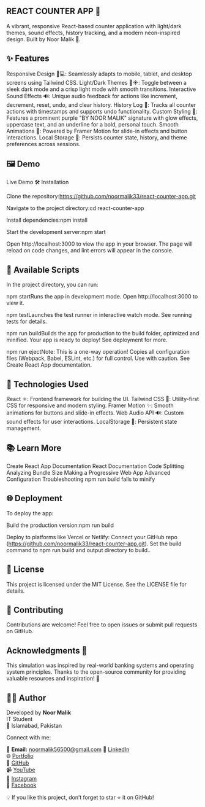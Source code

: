 ## REACT COUNTER APP 🚀
A vibrant, responsive React-based counter application with light/dark themes, sound effects, history tracking, and a modern neon-inspired design. Built by Noor Malik 💜.
 
## ✨ Features

Responsive Design 📱💻: Seamlessly adapts to mobile, tablet, and desktop screens using Tailwind CSS.
Light/Dark Themes 🌙☀️: Toggle between a sleek dark mode and a crisp light mode with smooth transitions.
Interactive Sound Effects 🔊: Unique audio feedback for actions like increment, decrement, reset, undo, and clear history.
History Log 📜: Tracks all counter actions with timestamps and supports undo functionality.
Custom Styling 🎨: Features a prominent purple "BY NOOR MALIK" signature with glow effects, uppercase text, and an underline for a bold, personal touch.
Smooth Animations 🌟: Powered by Framer Motion for slide-in effects and button interactions.
Local Storage 💾: Persists counter state, history, and theme preferences across sessions.

## 🖼️ Demo
Live Demo 
🛠️ Installation

Clone the repository:https://github.com/noormalik33/react-counter-app.git

Navigate to the project directory:cd react-counter-app


Install dependencies:npm install


Start the development server:npm start

Open http://localhost:3000 to view the app in your browser. The page will reload on code changes, and lint errors will appear in the console.

## 🚀 Available Scripts
In the project directory, you can run:

npm startRuns the app in development mode. Open http://localhost:3000 to view it.

npm testLaunches the test runner in interactive watch mode. See running tests for details.

npm run buildBuilds the app for production to the build folder, optimized and minified. Your app is ready to deploy! See deployment for more.

npm run ejectNote: This is a one-way operation! Copies all configuration files (Webpack, Babel, ESLint, etc.) for full control. Use with caution. See Create React App documentation.


## 🧰 Technologies Used

React ⚛️: Frontend framework for building the UI.
Tailwind CSS 🎨: Utility-first CSS for responsive and modern styling.
Framer Motion ✨: Smooth animations for buttons and slide-in effects.
Web Audio API 🔊: Custom sound effects for user interactions.
LocalStorage 💾: Persistent state management.

## 📚 Learn More

Create React App Documentation
React Documentation
Code Splitting
Analyzing Bundle Size
Making a Progressive Web App
Advanced Configuration
Troubleshooting npm run build fails to minify

## 🌐 Deployment
To deploy the app:

Build the production version:npm run build


Deploy to platforms like Vercel or Netlify:
Connect your GitHub repo (https://github.com/noormalik33/react-counter-app.git).
Set the build command to npm run build and output directory to build..


## 📜 License
This project is licensed under the MIT License. See the LICENSE file for details.

## 🙌 Contributing
Contributions are welcome! Feel free to open issues or submit pull requests on GitHub.

## Acknowledgments 🙏
This simulation was inspired by real-world banking systems and operating system principles. Thanks to the open-source community for providing valuable resources and inspiration! 🎉

## 👨‍💻 Author
Developed by **Noor Malik**  
IT Student  
📍 Islamabad, Pakistan  

Connect with me:  

📧 **Email:** <noormalik56500@gmail.com>
💼 [LinkedIn](https://www.linkedin.com/in/noormalik56500)  
🌐 [Portfolio](https://noor-malik-portfolio.netlify.app/)  
🐙 [GitHub](https://github.com/noormalik33)  
📹 [YouTube](https://www.youtube.com/@CoreITTech1)  
📸 [Instagram](https://www.instagram.com/coreit.tech)  
📘 [Facebook](https://www.facebook.com/share/1AmgLDUnc9/)  


💡 If you like this project, don’t forget to star ⭐ it on GitHub!